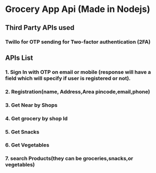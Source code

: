 # Grocery App Api (Made in Nodejs)

## Third Party APIs used 
### Twillo for OTP sending for Two-factor authentication (2FA)

## APIs List

### 1. Sign In with OTP on email or mobile (response will have a field which will specify if user is registered or not).
### 2. Registration(name, Address,Area pincode,email,phone)
### 3. Get Near by Shops
### 4. Get grocery by shop Id
### 5. Get Snacks
### 6. Get Vegetables
### 7. search Products(they can be groceries,snacks,or vegetables)
